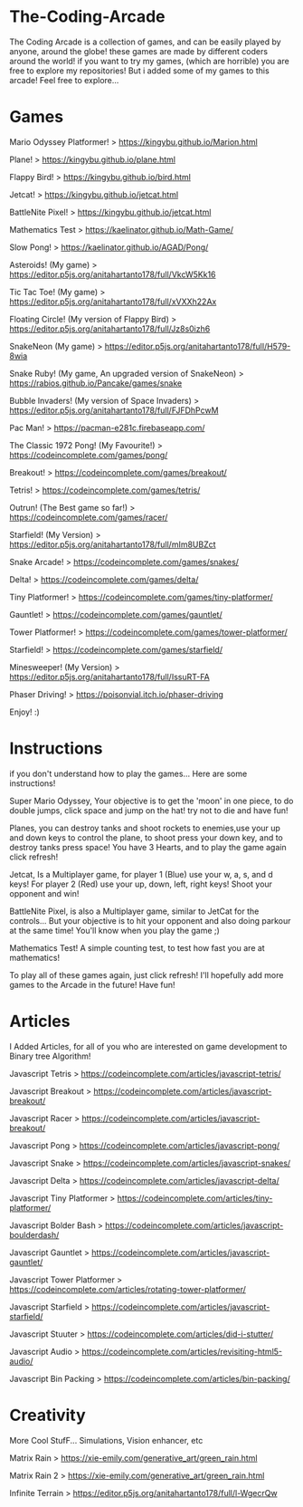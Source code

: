 # The-Coding-Arcade
The Coding Arcade is a collection of games, and can be easily played by anyone, around the globe! 
these games are made by different coders around the world! 
if you want to try my games, (which are horrible)  you are free to explore my repositories!
But i added some of my games to this arcade! Feel free to explore...



# Games

Mario Odyssey Platformer! > https://kingybu.github.io/Marion.html

Plane! > https://kingybu.github.io/plane.html

Flappy Bird! > https://kingybu.github.io/bird.html

Jetcat! > https://kingybu.github.io/jetcat.html

BattleNite Pixel! > https://kingybu.github.io/jetcat.html

Mathematics Test > https://kaelinator.github.io/Math-Game/

Slow Pong! > https://kaelinator.github.io/AGAD/Pong/

Asteroids! (My game) > https://editor.p5js.org/anitahartanto178/full/VkcW5Kk16

Tic Tac Toe! (My game) > https://editor.p5js.org/anitahartanto178/full/xVXXh22Ax

Floating Circle! (My version of Flappy Bird) > https://editor.p5js.org/anitahartanto178/full/Jz8s0izh6

SnakeNeon (My game) > https://editor.p5js.org/anitahartanto178/full/H579-8wia

Snake Ruby! (My game, An upgraded version of SnakeNeon) > https://rabios.github.io/Pancake/games/snake

Bubble Invaders! (My version of Space Invaders) > https://editor.p5js.org/anitahartanto178/full/FJFDhPcwM

Pac Man! > https://pacman-e281c.firebaseapp.com/

The Classic 1972 Pong! (My Favourite!) > https://codeincomplete.com/games/pong/

Breakout! > https://codeincomplete.com/games/breakout/

Tetris! > https://codeincomplete.com/games/tetris/

Outrun! (The Best game so far!) > https://codeincomplete.com/games/racer/

Starfield! (My Version) > https://editor.p5js.org/anitahartanto178/full/mIm8UBZct

Snake Arcade! > https://codeincomplete.com/games/snakes/

Delta! > https://codeincomplete.com/games/delta/

Tiny Platformer! > https://codeincomplete.com/games/tiny-platformer/

Gauntlet! > https://codeincomplete.com/games/gauntlet/

Tower Platformer! > https://codeincomplete.com/games/tower-platformer/

Starfield! > https://codeincomplete.com/games/starfield/

Minesweeper! (My Version) > https://editor.p5js.org/anitahartanto178/full/IssuRT-FA

Phaser Driving! > https://poisonvial.itch.io/phaser-driving

Enjoy! :)




# Instructions
if you don't understand how to play the games... Here are some instructions!

Super Mario Odyssey,
Your objective is to get the 'moon' in one piece, to do double jumps, click space and jump on the hat! try not to die and have fun!

Planes,
you can destroy tanks and shoot rockets to enemies,use your up and down keys to control the plane, to shoot press your down key, and to destroy tanks press space! You have 3 Hearts, and to play the game again click refresh!

Jetcat,
Is a Multiplayer game, for player 1 (Blue) use your w, a, s, and d keys! For player 2 (Red) use your up, down, left, right keys! Shoot your opponent and win!

BattleNite Pixel,
is also a Multiplayer game, similar to JetCat for the controls... But your objective is to hit your opponent and also doing parkour at the same time! You'll know when you play the game ;)

Mathematics Test! A simple counting test, to test how fast you are at mathematics!

To play all of these games again, just click refresh!
I'll hopefully add more games to the Arcade in the future! 
Have fun!



# Articles
I Added Articles, for all of you who are interested on game development to Binary tree Algorithm!

Javascript Tetris > https://codeincomplete.com/articles/javascript-tetris/

Javascript Breakout > https://codeincomplete.com/articles/javascript-breakout/

Javascript Racer > https://codeincomplete.com/articles/javascript-breakout/

Javascript Pong > https://codeincomplete.com/articles/javascript-pong/

Javascript Snake > https://codeincomplete.com/articles/javascript-snakes/

Javascript Delta > https://codeincomplete.com/articles/javascript-delta/

Javascript Tiny Platformer > https://codeincomplete.com/articles/tiny-platformer/

Javascript Bolder Bash > https://codeincomplete.com/articles/javascript-boulderdash/

Javascript Gauntlet > https://codeincomplete.com/articles/javascript-gauntlet/

Javascript Tower Platformer > https://codeincomplete.com/articles/rotating-tower-platformer/

Javascript Starfield > https://codeincomplete.com/articles/javascript-starfield/

Javascript Stuuter > https://codeincomplete.com/articles/did-i-stutter/

Javascript Audio > https://codeincomplete.com/articles/revisiting-html5-audio/

Javascript Bin Packing > https://codeincomplete.com/articles/bin-packing/






# Creativity

More Cool StufF... Simulations, Vision enhancer, etc

Matrix Rain > https://xie-emily.com/generative_art/green_rain.html

Matrix Rain 2 > https://xie-emily.com/generative_art/green_rain.html

Infinite Terrain > https://editor.p5js.org/anitahartanto178/full/l-WgecrQw
